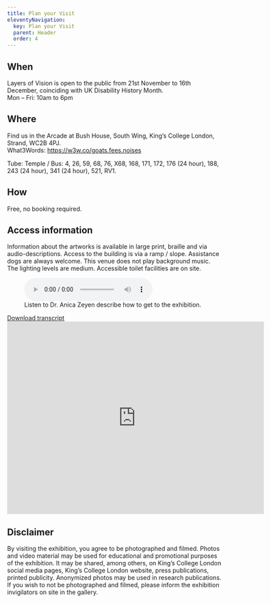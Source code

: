 ```yaml
---
title: Plan your Visit
eleventyNavigation:
  key: Plan your Visit
  parent: Header
  order: 4
---
```


<!-- ## How to get here-->

## When

Layers of Vision is open to the public from 21st November to 16th December, coinciding with UK Disability History Month.<br>
Mon – Fri: 10am to 6pm

## Where

Find us in the Arcade at Bush House, South Wing, King’s College London, Strand, WC2B 4PJ.<br>
What3Words: https://w3w.co/goats.fees.noises

Tube: Temple / Bus: 4, 26, 59, 68, 76, X68, 168, 171, 172,
176 (24 hour), 188, 243 (24 hour), 341 (24 hour), 521, RV1.

## How

Free, no booking required.

## Access information

Information about the artworks is available in large print, braille and via audio-descriptions. Access to the building is via a ramp / slope. Assistance dogs are always welcome. This venue does not play background music. The lighting levels are medium. Accessible toilet facilities are on site.

<!-- Audio block -->
<figure>
  <audio controls src="{{ '/assets/audio/how-to-get-there.m4a' | url }}">
    <a href="{{ '/assets/audio/how-to-get-there.m4a' | url }}">Download audio</a>
  </audio>
  <figcaption>Listen to Dr. Anica Zeyen describe how to get to the exhibition.</figcaption>
</figure>

<div class="transcript-btn">
  <a href="{{ '/assets/transcript/how-to-get-here.docx' | url }}" class="button small">Download transcript</a>
</div>

<div style="--aspect-ratio: 4/3;" class="map">
<iframe src="https://www.google.com/maps/embed?pb=!1m18!1m12!1m3!1d9932.105639456962!2d-0.12591335481755506!3d51.512731474174785!2m3!1f0!2f0!3f0!3m2!1i1024!2i768!4f13.1!3m3!1m2!1s0x4876059db36081a5%3A0x13e84de39ffc689a!2sThe%20Arcade%20at%20Bush%20House!5e0!3m2!1sen!2suk!4v1667843091002!5m2!1sen!2suk" width="600" height="450" style="border:0;" loading="lazy" referrerpolicy="no-referrer-when-downgrade"></iframe>
</div>

## Disclaimer

By visiting the exhibition, you agree to be photographed and filmed. Photos and video material may be used for educational and promotional purposes of the exhibition. It may be shared, among others, on King’s College London social media pages, King’s College London website, press publications, printed publicity. Anonymized photos may be used in research publications. If you wish to not be photographed and filmed, please inform the exhibition invigilators on site in the gallery.
